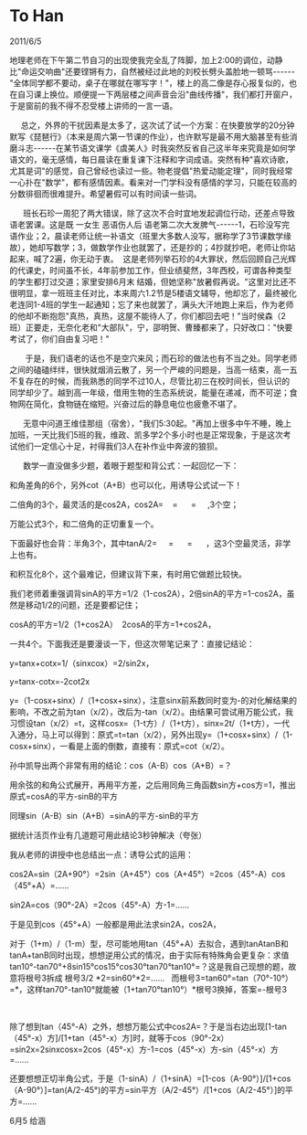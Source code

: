 # To Han
2011/6/5

地理老师在下午第二节自习的出现使我完全乱了阵脚，加上2:00的调位，动静比"命运交响曲"还要铿锵有力，自然被经过此地的刘校长劈头盖脸地一顿骂------"全体同学都不要动，桌子在哪就在哪写字！"，楼上的高二像是存心报复似的，也在自习课上换位。顺便提一下两层楼之间声音会沿"曲线传播"，我们都打开窗户，于是窗前的我不得不忍受楼上讲师的一言一语。

    
总之，外界的干扰因素是太多了，这次试了试一个方案：在快要放学的20分钟默写《琵琶行》（本来是周六第一节课的作业），也许默写是最不用大脑甚至有些消磨斗志------在某节语文课学《虞美人》时我突然反省自己这半年来究竟是如何学语文的，毫无感情，每日晨读在重复课下注释和字词成语。突然有种"喜欢诗歌，尤其是词"的感觉，自己曾经也读过一些。物老提倡"热爱动能定理"，同时我经常一心扑在"数学"，都有感情因素。看来对一门学科没有感情的学习，只能在较高的分数徘徊而很难提升。希望暑假可以有时间读一些词。

     
班长石珍一周犯了两大错误，除了这次不合时宜地发起调位行动，还差点导致语老罢课。这是既
一女生 恶语伤人后
语老第二次大发脾气------1，石珍没写完语作业；2，晨读老师让统一补语文（班里大多数人没写，据称学了3节课数学缘故），她却写数学；3，做数学作业也就罢了，还是抄的；4抄就抄吧，老师让你站起来，喊了2遍，你无动于衷。 
这是老师列举石珍的4大罪状，然后回顾自己光辉的代课史，时间虽不长，4年前参加工作，但业绩斐然，3年西校，可谓各种类型的学生都打过交道；家里安排6月末
结婚，但她坚称"放暑假再说。"这里对比还不很明显，拿一班班主任对比，本来周六1.2节是5楼语文辅导，他却忘了，最终被化老连同1-4班的学生一起通知；忘了来也就罢了，满头大汗地跑上来后，作为老师的他却不断抱怨"真热，真热，这屋不能待人了，你们都回去吧！"当时侯森（2班）正要走，无奈化老和"大部队"，宁，邵明贺、曹臻都来了，只好改口："快要考试了，你们自由复习吧！"

      
于是，我们语老的话也不是空穴来风；而石珍的做法也有不当之处。同学老师之间的磕磕绊绊，很快就烟消云散了，另一个严峻的问题是，当高一结束，高一五不复存在的时候，而我熟悉的同学不过10人，尽管比初三在校时间长，但认识的同学却少了。越到高一年级，借用生物的生态系统说，能量在递减，而不可逆；食物网在简化，食物链在缩短。兴奋过后的静息电位也疲惫不堪了。

     
无意中问道王维佳那组（宿舍），"我们5:30起。"再加上很多中午不睡，晚上加班，一天比我们5班的我，维政、凯多学2个多小时也是正常现象，于是这次考试他们一定信心十足，衬得我们3人在补作业中奔波的狼狈。

      数学一直没做多少题，着眼于题型和背公式：一起回忆一下：

和角差角的6个，另外cot（A+B）也可以化，用诱导公式试一下！

二倍角的3个，最灵活的是cos2A，cos2A=    =      =     ,3个空；

万能公式3个，和二倍角的正切重复一个。

下面最好也会背：半角3个，其中tanA/2=     =      =     
，这3个空最灵活，非学 上也有。

和积互化8个，这个最难记，但建议背下来，有时用它做题比较快。

我们老师着重强调背sinA的平方=1/2（1-cos2A），2倍sinA的平方=1-cos2A，虽然是移动1/2的问题，还是要都记住；

cosA的平方=1/2（1+cos2A）  2cosA的平方=1+cos2A，

一共4个。下面我还是要漫谈一下，但这次带笔记来了：直接记结论：

y=tanx+cotx=1/（sinxcox）=2/sin2x，

y=tanx-cotx=-2cot2x

y=（1-cosx+sinx）/（1+cosx+sinx），注意sinx前系数同时变为-的对化解结果的影响，不改之前为tan（x/2），改后为-tan（x/2）。由结果可尝试用万能公式，我习惯设tan（x/2）=t，这样cosx=（1-t方）/（1+t方），sinx=2t/（1+t方），一代入通分，马上可以得到：原式=t=tan（x/2），另外出现y=（1+cosx+sinx）/（1-cosx+sinx），一看是上面的倒数，直接有：原式=cot（x/2）。

孙中凯导出两个非常有用的结论：cos（A-B）cos（A+B）=？

用余弦的和角公式展开，再用平方差，之后用同角三角函数sin方+cos方=1，推出原式=cosA的平方-sinB的平方

同理sin（A-B）sin（A+B）=sinA的平方-sinB的平方

据统计活页作业有几道题可用此结论3秒钟解决（夸张）

我从老师的讲授中也总结出一点：诱导公式的运用：

cos2A=sin（2A+90°）=2sin（A+45°）cos（A+45°）=2cos（45°-A）cos（45°+A）=......

sin2A=cos（90°-2A）=2cos（45°-A）方-1=......

于是见到cos（45°+A）一般都是用此法求sin2A，cos2A，

对于（1+m）/（1-m）型，尽可能地用tan（45°+A）去拟合，遇到tanAtanB和tanA+tanB同时出现，想想逆用公式的情况，由于实际有特殊角会更复杂：求值tan10°-tan70°+8sin15°cos15°cos30°tan70°tan10°=？这是我自己现想的题，故意将根号3拆成
根号3/2 \*2=sin60°\*2=......  
而根号3=tan60°=tan（70°-10°）=\*，这样tan70°-tan10°就能被（1+tan70°tan10°）\*根号3换掉，答案=-根号3

 

除了想到tan（45°-A）之外，想想万能公式中cos2A=？于是当右边出现\[1-tan（45°-x）方\]/\[1+tan（45°-x）方\]时，就等于cos（90°-2x）=sin2x=2sinxcosx=2cos（45°-x）方-1=cos（45°-x）方-sin（45°-x）方=......

还要想想正切半角公式，于是（1-sinA）/（1+sinA）=\[1-cos（A-90°）\]/\[1+cos（A-90°）\]=tan(A/2-45°)的平方=sin平方（A/2-45°）/\[1+cos（A/2-45°）\]的平方=......

6月5 给涵